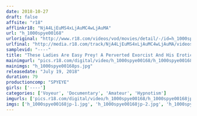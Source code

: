 ```yaml
---
date: 2018-10-27
draft: false
affsite: "r18"
afflinkr18: "NjA4LjEuMS4xLjAuMC4wLjAuMA"
url: "h_1000spye00168"
urloriginal: "http://www.r18.com/videos/vod/movies/detail/-/id=h_1000spye00168"
urlfinal: "http://media.r18.com/track/NjA4LjEuMS4xLjAuMC4wLjAuMA/videos/vod/movies/detail/-/id=h_1000spye00168"
samplevid: "----"
title: "These Ladies Are Easy Prey! A Perverted Exorcist And His Erotic Exorcism Files"
mainimgurl: "pics.r18.com/digital/video/h_1000spye00168/h_1000spye00168ps.jpg"
mainimgs: "h_1000spye00168ps.jpg"
releasedate: "July 19, 2018"
duration: 79
productioncomp: "SPYEYE"
girls: ['----']
categories: ['Voyeur', 'Documentary', 'Amateur', 'Hypnotism']
imgurls: ['pics.r18.com/digital/video/h_1000spye00168/h_1000spye00168jp-1.jpg', 'pics.r18.com/digital/video/h_1000spye00168/h_1000spye00168jp-2.jpg', 'pics.r18.com/digital/video/h_1000spye00168/h_1000spye00168jp-3.jpg', 'pics.r18.com/digital/video/h_1000spye00168/h_1000spye00168jp-4.jpg', 'pics.r18.com/digital/video/h_1000spye00168/h_1000spye00168jp-5.jpg', 'pics.r18.com/digital/video/h_1000spye00168/h_1000spye00168jp-6.jpg', 'pics.r18.com/digital/video/h_1000spye00168/h_1000spye00168jp-7.jpg', 'pics.r18.com/digital/video/h_1000spye00168/h_1000spye00168jp-8.jpg', 'pics.r18.com/digital/video/h_1000spye00168/h_1000spye00168jp-9.jpg', 'pics.r18.com/digital/video/h_1000spye00168/h_1000spye00168jp-10.jpg', 'pics.r18.com/digital/video/h_1000spye00168/h_1000spye00168jp-11.jpg', 'pics.r18.com/digital/video/h_1000spye00168/h_1000spye00168jp-12.jpg', 'pics.r18.com/digital/video/h_1000spye00168/h_1000spye00168jp-13.jpg', 'pics.r18.com/digital/video/h_1000spye00168/h_1000spye00168jp-14.jpg', 'pics.r18.com/digital/video/h_1000spye00168/h_1000spye00168jp-15.jpg', 'pics.r18.com/digital/video/h_1000spye00168/h_1000spye00168jp-16.jpg', 'pics.r18.com/digital/video/h_1000spye00168/h_1000spye00168jp-17.jpg', 'pics.r18.com/digital/video/h_1000spye00168/h_1000spye00168jp-18.jpg', 'pics.r18.com/digital/video/h_1000spye00168/h_1000spye00168jp-19.jpg', 'pics.r18.com/digital/video/h_1000spye00168/h_1000spye00168jp-20.jpg']
imgs: ['h_1000spye00168jp-1.jpg', 'h_1000spye00168jp-2.jpg', 'h_1000spye00168jp-3.jpg', 'h_1000spye00168jp-4.jpg', 'h_1000spye00168jp-5.jpg', 'h_1000spye00168jp-6.jpg', 'h_1000spye00168jp-7.jpg', 'h_1000spye00168jp-8.jpg', 'h_1000spye00168jp-9.jpg', 'h_1000spye00168jp-10.jpg', 'h_1000spye00168jp-11.jpg', 'h_1000spye00168jp-12.jpg', 'h_1000spye00168jp-13.jpg', 'h_1000spye00168jp-14.jpg', 'h_1000spye00168jp-15.jpg', 'h_1000spye00168jp-16.jpg', 'h_1000spye00168jp-17.jpg', 'h_1000spye00168jp-18.jpg', 'h_1000spye00168jp-19.jpg', 'h_1000spye00168jp-20.jpg']
---
```

